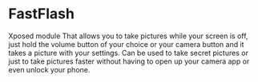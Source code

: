 FastFlash
=========

Xposed module That allows you to take pictures while your screen is off, just hold the volume button of your choice
or your camera button and it takes a picture with your settings. Can be used to take secret pictures or just to take 
pictures faster without having to open up your camera app or even unlock your phone.
